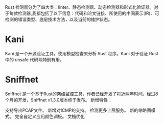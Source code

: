 Rust 检测器分为了四大类：linter、静态检测器、动态检测器和形式化验证器。对于每款检测器,我都包括了以下信息：代码和论文链接、所使用的中间表示(IR)、可检测的错误类型、底层技术方法，以及当前的维护状态。


# Kani
Kani 是一个开源验证工具，使用模型检查来分析 Rust 程序。Kani 对于验证 Rust 中的 unsafe 代码块特别有用。


# Sniffnet


Sniffnet 是一个基于Rust的网络监控工具，作者已经开发了将近两年时间。经过8个月的开发，Sniffnet v1.3.0版本终于发布。
新增特性：

支持导出PCAP文件。
新增对ICMP的支持。
检测更多上层服务。
新的缩略图模式。
完全自定义应用颜色调板。
文档优化

